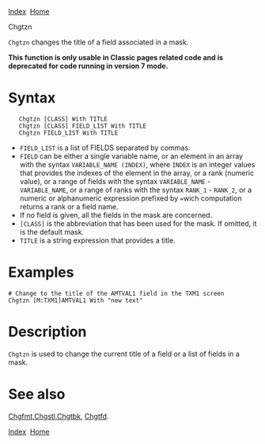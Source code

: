 [Index](index.html)  [Home](getting-started_home.html)

Chgtzn

`Chgtzn` changes the title of a field associated in a mask.

**This function is only usable in Classic pages related code and is deprecated for code running in version 7 mode.**

# Syntax

```
   Chgtzn [CLASS] With TITLE
   Chgtzn [CLASS] FIELD_LIST With TITLE
   Chgtzn FIELD_LIST With TITLE
```

* `FIELD_LIST` is a list of FIELDS separated by commas.
* `FIELD` can be either a single variable name, or an element in an array with the syntax `VARIABLE_NAME (INDEX)`, where `INDEX` is an integer values that provides the indexes of the element in the array, or a rank (numeric value), or a range of fields with the syntax `VARIABLE_NAME` - `VARIABLE_NAME`, or a range of ranks with the syntax `RANK_1` - `RANK_2`, or a numeric or alphanumeric expression prefixed by `=`wich computation returns a rank or a field name.
* If no field is given, all the fields in the mask are concerned.
* `[CLASS]` is the abbreviation that has been used for the mask. If omitted, it is the default mask.
* `TITLE` is a string expression that provides a title.

# Examples

```
# Change to the title of the AMTVAL1 field in the TXM1 screen
Chgtzn [M:TXM1]AMTVAL1 With "new text"
```

# Description

`Chgtzn` is used to change the current title of a field or a list of fields in a mask.

# See also

[Chgfmt](4gl_Chgfmt.html),[Chgstl](4gl_Chgstl.html),[Chgtbk](4gl_Chgtbk.html), [Chgtfd](4gl_Chgtfd.html).

  

[Index](index.html)  [Home](getting-started_home.html)